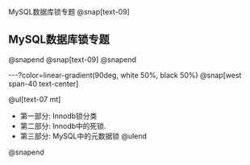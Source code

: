 MySQL数据库锁专题
@snap[text-09]
## MySQL数据库锁专题
@snapend
@snap[text-09]
@snapend



---?color=linear-gradient(90deg, white 50%, black 50%)
@snap[west span-40 text-center]

@ul[text-07 mt]
- 第一部分: Innodb锁分类
- 第二部分: Innodb中的死锁.
- 第三部分: MySQL中的元数据锁
@ulend

@snapend
